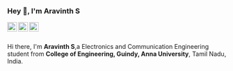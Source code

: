 ### Hey 👋, I'm Aravinth S

<a href="https://www.linkedin.com/in/aravinthin/">
  <img align="left" alt="Aravinth's LinkdeIn" width="22px" src="https://cdn.jsdelivr.net/npm/simple-icons@v3/icons/linkedin.svg" />
</a>
<a href="https://leetcode.com/aravinthin/">
  <img align="left" alt="Mehdi's Facebook" width="22px" src="https://cdn.jsdelivr.net/npm/simple-icons@v3/icons/leetcode.svg" />
</a>
<a href="https://twitter.com/aravinth_in">
  <img align="left" alt="Twitter" width="22px" src="https://cdn.jsdelivr.net/npm/simple-icons@3.13.0/icons/twitter.svg" />
</a>

<br />
<br />

Hi there, I'm **Aravinth S**,a Electronics and Communication Engineering student from **College of Engineering, Guindy, Anna University**, Tamil Nadu, India.





